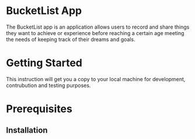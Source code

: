 # BucketList App
The BucketList app is an application allows users  to record and share things they want to achieve or experience before reaching a certain age meeting the needs of keeping track of their dreams and goals.

# Getting Started
This instruction will get you a copy to your local machine for development, contrubution and testing purposes.

# Prerequisites
## Installation
